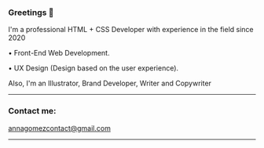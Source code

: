 ### Greetings 👋

I'm a professional HTML + CSS Developer with experience in the field since 2020

• Front-End Web Development.

• UX Design (Design based on the user experience).



Also, I'm an Illustrator, Brand Developer,  Writer and Copywriter


-----------------

### Contact me:

annagomezcontact@gmail.com

-----------------

<!--
**APEGS/APEGS** is a ✨ _special_ ✨ repository because its `README.md` (this file) appears on your GitHub profile.

Here are some ideas to get you started:

- 🔭 I’m currently working on ...
- 🌱 I’m currently learning ...
- 👯 I’m looking to collaborate on ...
- 🤔 I’m looking for help with ...
- 💬 Ask me about ...
- 📫 How to reach me: ...
- 😄 Pronouns: ...
- ⚡ Fun fact: ...
-->
